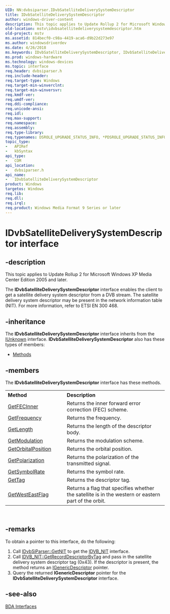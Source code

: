 ```yaml
---
UID: NN:dvbsiparser.IDvbSatelliteDeliverySystemDescriptor
title: IDvbSatelliteDeliverySystemDescriptor
author: windows-driver-content
description: This topic applies to Update Rollup 2 for Microsoft Windows XP Media Center Edition 2005 and later.
old-location: mstv\idvbsatellitedeliverysystemdescriptor.htm
old-project: mstv
ms.assetid: 814becf0-c98a-4419-aca6-d9b22d273e97
ms.author: windowsdriverdev
ms.date: 4/26/2018
ms.keywords: IDvbSatelliteDeliverySystemDescriptor, IDvbSatelliteDeliverySystemDescriptor interface [Microsoft TV Technologies], IDvbSatelliteDeliverySystemDescriptor interface [Microsoft TV Technologies], described, IDvbSatelliteDeliverySystemDescriptorInterface, dvbsiparser/IDvbSatelliteDeliverySystemDescriptor, mstv.idvbsatellitedeliverysystemdescriptor
ms.prod: windows-hardware
ms.technology: windows-devices
ms.topic: interface
req.header: dvbsiparser.h
req.include-header: 
req.target-type: Windows
req.target-min-winverclnt: 
req.target-min-winversvr: 
req.kmdf-ver: 
req.umdf-ver: 
req.ddi-compliance: 
req.unicode-ansi: 
req.idl: 
req.max-support: 
req.namespace: 
req.assembly: 
req.type-library: 
req.typenames: DSROLE_UPGRADE_STATUS_INFO, *PDSROLE_UPGRADE_STATUS_INFO
topic_type:
-	APIRef
-	kbSyntax
api_type:
-	COM
api_location:
-	dvbsiparser.h
api_name:
-	IDvbSatelliteDeliverySystemDescriptor
product: Windows
targetos: Windows
req.lib: 
req.dll: 
req.irql: 
req.product: Windows Media Format 9 Series or later
---
```


# IDvbSatelliteDeliverySystemDescriptor interface


## -description



This topic applies to Update Rollup 2 for Microsoft Windows XP Media Center Edition 2005 and later.
        

The <b>IDvbSatelliteDeliverySystemDescriptor</b> interface enables the client to get a satellite delivery system descriptor from a DVB stream. The satellite delivery system descriptor may be present in the network information table (NIT). For more information, refer to ETSI EN 300 468.




## -inheritance

The <b xmlns:loc="http://microsoft.com/wdcml/l10n">IDvbSatelliteDeliverySystemDescriptor</b> interface inherits from the <a href="https://msdn.microsoft.com/33f1d79a-33fc-4ce5-a372-e08bda378332">IUnknown</a> interface. <b>IDvbSatelliteDeliverySystemDescriptor</b> also has these types of members:
<ul>
<li><a href="https://docs.microsoft.com/">Methods</a></li>
</ul>

## -members

The <b>IDvbSatelliteDeliverySystemDescriptor</b> interface has these methods.
<table class="members" id="memberListMethods">
<tr>
<th align="left" width="37%">Method</th>
<th align="left" width="63%">Description</th>
</tr>
<tr data="declared;">
<td align="left" width="37%">
<a href="https://msdn.microsoft.com/fe90fcd7-e77b-42c8-935f-4cf02957400f">GetFECInner</a>
</td>
<td align="left" width="63%">
Returns the inner forward error correction (FEC) scheme.

</td>
</tr>
<tr data="declared;">
<td align="left" width="37%">
<a href="https://msdn.microsoft.com/dc298f61-f7f1-42dc-a585-bfe9f58b1629">GetFrequency</a>
</td>
<td align="left" width="63%">
Returns the frequency.

</td>
</tr>
<tr data="declared;">
<td align="left" width="37%">
<a href="https://msdn.microsoft.com/dd3ce6ba-e9a7-495d-80e7-532e5cf5e94c">GetLength</a>
</td>
<td align="left" width="63%">
Returns the length of the descriptor body.

</td>
</tr>
<tr data="declared;">
<td align="left" width="37%">
<a href="https://msdn.microsoft.com/66578df9-35f7-4a2b-91ce-3f60cab16dd3">GetModulation</a>
</td>
<td align="left" width="63%">
Returns the modulation scheme.

</td>
</tr>
<tr data="declared;">
<td align="left" width="37%">
<a href="https://msdn.microsoft.com/1fc3f934-5a9f-4e76-ae1c-e74ea332e8e6">GetOrbitalPosition</a>
</td>
<td align="left" width="63%">
Returns the orbital position.

</td>
</tr>
<tr data="declared;">
<td align="left" width="37%">
<a href="https://msdn.microsoft.com/fe063a08-74bd-40c4-a185-3cc932a0a06d">GetPolarization</a>
</td>
<td align="left" width="63%">
Returns the polarization of the transmitted signal.

</td>
</tr>
<tr data="declared;">
<td align="left" width="37%">
<a href="https://msdn.microsoft.com/184b1cb6-432a-4227-b711-e05201f80bf1">GetSymbolRate</a>
</td>
<td align="left" width="63%">
Returns the symbol rate.

</td>
</tr>
<tr data="declared;">
<td align="left" width="37%">
<a href="https://msdn.microsoft.com/217b49b8-8e98-4784-837d-67471fda2ea5">GetTag</a>
</td>
<td align="left" width="63%">
Returns the descriptor tag.

</td>
</tr>
<tr data="declared;">
<td align="left" width="37%">
<a href="https://msdn.microsoft.com/533a2ed4-f5ac-4f41-a03b-0b274f327436">GetWestEastFlag</a>
</td>
<td align="left" width="63%">
Returns a flag that specifies whether the satellite is in the western or eastern part of the orbit.

</td>
</tr>
</table> 


## -remarks



To obtain a pointer to this interface, do the following:

<ol>
<li>Call <a href="https://msdn.microsoft.com/a7c802ad-908f-4778-b8db-02fff4f3a13e">IDvbSiParser::GetNIT</a> to get the <a href="https://msdn.microsoft.com/70b638ae-0152-4a44-aeb1-f3ac382c19ce">IDVB_NIT</a> interface.</li>
<li>Call <a href="https://msdn.microsoft.com/e4d3da3c-3631-41c2-b463-a90cd54e42f9">IDVB_NIT::GetRecordDescriptorByTag</a> and pass in the satellite delivery system descriptor tag (0x43). If the descriptor is present, the method returns an <a href="https://msdn.microsoft.com/efca0ecf-eb3e-4dcd-a674-b8fe1a66ff84">IGenericDescriptor</a> pointer.</li>
<li>Query the returned <b>IGenericDescriptor</b> pointer for the <b>IDvbSatelliteDeliverySystemDescriptor</b> interface.</li>
</ol>



## -see-also




<a href="https://msdn.microsoft.com/07d18f73-e852-4c88-a2e2-e8f4198ca799">BDA Interfaces</a>
 

 

